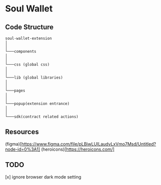 # Soul Wallet

## Code Structure

```
soul-wallet-extension
│
│
└───components
│
│
└───css (global css)
│
│
└───lib (global libraries)
│
│
└───pages
│
│
└───popup(extension entrance)
│
│
└───sdk(contract related actions)
```

## Resources

(figma)[https://www.figma.com/file/pLBiwLUILaudvLxVmo7Msd/Untitled?node-id=0%3A1]
(heroicons)[https://heroicons.com/]

## TODO

[x] ignore browser dark mode setting
